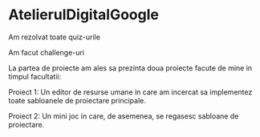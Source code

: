 # AtelierulDigitalGoogle

Am rezolvat toate quiz-urile

Am facut challenge-uri

La partea de proiecte am ales sa prezinta doua proiecte facute de mine in timpul facultatii:

Proiect 1: Un editor de resurse umane in care am incercat sa implementez toate sabloanele de proiectare principale.

Proiect 2: Un mini joc in care, de asemenea, se regasesc sabloane de proiectare.
